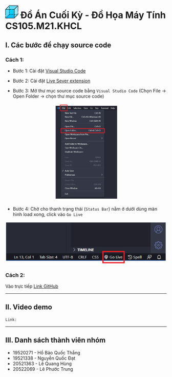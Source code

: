 <h1> <img src="img/box3.png" width="40"> Đồ Án Cuối Kỳ - Đồ Họa Máy Tính CS105.M21.KHCL</h1>


## I. Các bước để chạy source code

### Cách 1:
- Bước 1: Cài đặt [Visual Studio Code](https://code.visualstudio.com/download")

- Bước 2: Cài đặt [Live Sever extension](https://ritwickdey.github.io/vscode-live-server/)

- Bước 3: Mở thư mục source code bằng `Visual Studio Code`
   (Chọn File -> Open Folder -> chọn thư mục source code)

<p align="center">
<img src="img/menu.png" alt="Go live in VS Code" style="width:40%">
</p>

- Bước 4: Chờ cho thanh trạng thái (`Status Bar`) nằm ở dưới dùng màn hình load xong, click vào `Go Live` 

<p align="center">
<img src="img/vscode3.png" alt="Go live in VS Code">
</p>


### Cách 2:
Vào trực tiếp [Link GitHub](https://shenggkai.github.io/Final-Project-CS105/)

---
## II. Video demo
    Link: 
---
## III. Danh sách thành viên nhóm
- 19520271 - Hồ Bảo Quốc Thắng
- 19521338 - Nguyễn Quốc Đạt
- 20521363 - Lê Quang Hùng
- 20522069 - Lê Phước Trung 